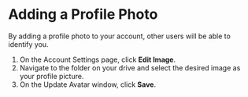 # Adding a Profile Photo

By adding a profile photo to your account, other users will be able to identify you.

1. On the Account Settings page, click **Edit Image**.
2. Navigate to the folder on your drive and select the desired image as your profile picture. 
3. On the Update Avatar window, click **Save**.
